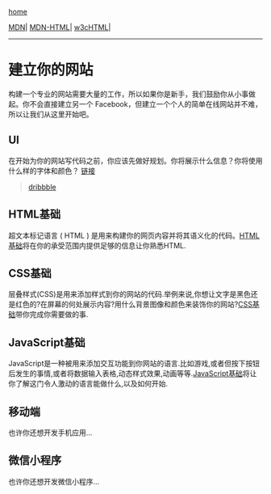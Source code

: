 [home](https://github.com/1211ciel/ciel/blob/main/README.md)

[MDN](https://developer.mozilla.org/zh-CN/docs/learn)|
[MDN-HTML](https://developer.mozilla.org/zh-CN/docs/Learn/HTML)|
[w3cHTML](https://www.w3school.com.cn/html/index.asp)|

---

# 建立你的网站
构建一个专业的网站需要大量的工作，所以如果你是新手，我们鼓励你从小事做起。你不会直接建立另一个 Facebook，但建立一个个人的简单在线网站并不难，所以让我们从这里开始吧。

## UI

在开始为你的网站写代码之前，你应该先做好规划。你将展示什么信息？你将使用什么样的字体和颜色？ [链接](https://developer.mozilla.org/zh-CN/docs/Learn/Getting_started_with_the_web/What_will_your_website_look_like)

> [dribbble](https://dribbble.com/)

## HTML基础
超文本标记语言 ( HTML ) 是用来构建你的网页内容并将其语义化的代码。[HTML基础](https://github.com/1211ciel/ciel/blob/main/web/html/README.md)将在你的承受范围内提供足够的信息让你熟悉HTML.

## CSS基础
层叠样式(CSS)是用来添加样式到你的网站的代码.举例来说,你想让文字是黑色还是红色的?在屏幕的何处展示内容?用什么背景图像和颜色来装饰你的网站?[CSS基础](https://github.com/1211ciel/ciel/blob/main/web/css/README.md)带你完成你需要做的事.

## JavaScript基础
JavaScript是一种被用来添加交互功能到你网站的语言.比如游戏,或者但按下按钮后发生的事情,或者将数据输入表格,动态样式效果,动画等等.[JavaScript基础]()将让你了解这门令人激动的语言能做什么,以及如何开始.

## 移动端
也许你还想开发手机应用...

## 微信小程序
也许你还想开发微信小程序...
